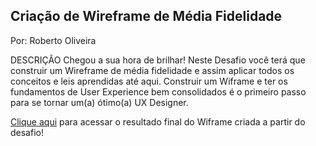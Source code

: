 ## Criação de Wireframe de Média Fidelidade
Por: Roberto Oliveira

DESCRIÇÃO
Chegou a sua hora de brilhar! Neste Desafio você terá que construir um Wireframe de média fidelidade 
e assim aplicar todos os conceitos e leis aprendidas até aqui. Construir um Wiframe e ter os fundamentos 
de User Experience bem consolidados é o primeiro passo para se tornar um(a) ótimo(a) UX Designer.

[Clique aqui](https://www.figma.com/file/1btiu2i8jORaCFczE3yXAM/Untitled?node-id=0%3A1&t=aEqJuWXT6lKR1040-1) para acessar o resultado final do Wiframe criada a partir do desafio!

